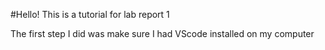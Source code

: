 #Hello! This is a tutorial for lab report 1

The first step I did was make sure I had VScode installed on my computer
